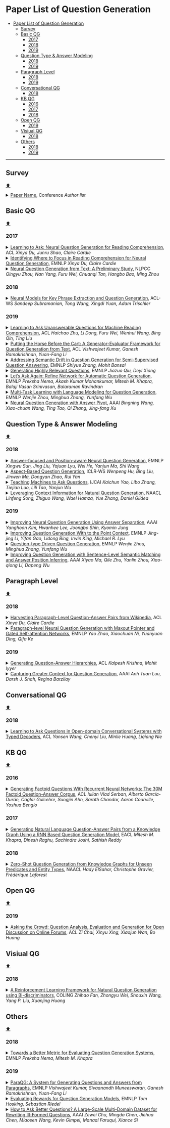 # Paper List of Question Generation

- [Paper List of Question Generation](#paper-list-of-question-generation)
  - [Survey](#survey)
  - [Basic QG](#basic-qg)
    - [2017](#2017)
    - [2018](#2018)
    - [2019](#2019)
  - [Question Type & Answer Modeling](#question-type--answer-modeling)
    - [2018](#2018-1)
    - [2019](#2019-1)
  - [Paragraph Level](#paragraph-level)
    - [2018](#2018-2)
    - [2019](#2019-2)
  - [Conversational QG](#conversational-qg)
    - [2018](#2018-3)
  - [KB QG](#kb-qg)
    - [2016](#2016)
    - [2017](#2017-1)
    - [2018](#2018-4)
  - [Open QG](#open-qg)
    - [2019](#2019-3)
  - [Visiual QG](#visiual-qg)
    - [2018](#2018-5)
  - [Others](#others)
    - [2018](#2018-6)
    - [2019](#2019-4)

---

## Survey
[:arrow_up:](#paper-list-of-question-generation)

<details>
<summary>
<a href="https://github.com/">Paper Name</a>, Conference
<i>Author list</i>
</summary>
<blockquote><p align="justify">
Details.
</p></blockquote>
</details>

## Basic QG
[:arrow_up:](#paper-list-of-question-generation)

### 2017

<details>
<summary>
<a href="https://www.aclweb.org/anthology/P17-1123.pdf">Learning to Ask: Neural Question Generation for Reading Comprehension</a>, ACL
<i>Xinya Du, Junru Shao, Claire Cardie</i>
</summary>
<blockquote><p align="justify">
Dataset: SQuAD. Answer-agnostic question generation. Basic Seq2Seq model. Both sentence level and paragraph level.
</p></blockquote>
</details>

<details>
<summary>
<a href="https://www.aclweb.org/anthology/D17-1219.pdf">Identifying Where to Focus in Reading Comprehension for Neural Question Generation</a>, EMNLP
<i>Xinya Du, Claire Cardie</i>
</summary>
<blockquote><p align="justify">
Dataset: SQuAD. Answer-agnostic question generation. Use tagging model to select question-worthy sentence. Use Seq2Seq model for question generation.
</p></blockquote>
</details>

<details>
<summary>
<a href="http://tcci.ccf.org.cn/conference/2017/papers/1084.pdf">Neural Question Generation from Text: A Preliminary Study</a>, NLPCC
<i>Qingyu Zhou, Nan Yang, Furu Wei, Chuanqi Tan, Hangbo Bao, Ming Zhou</i>
</summary>
<blockquote><p align="justify">
Dataset: SQuAD. Basic Seq2Seq model.
</p></blockquote>
</details>

### 2018

<details>
<summary>
<a href="https://www.aclweb.org/anthology/W18-2609.pdf">Neural Models for Key Phrase Extraction and Question Generation</a>, ACL-WS
<i>Sandeep Subramanian, Tong Wang, Xingdi Yuan, Adam Trischler</i>
</summary>
<blockquote><p align="justify">
Dataset: SQuAD. Use Pointer Network for key phrase extraction. Use Seq2Seq model for question generation. Propose a multi-span F1 score.
</p></blockquote>
</details>

### 2019

<details>
<summary>
<a href="https://www.aclweb.org/anthology/P19-1415.pdf">Learning to Ask Unanswerable Questions for Machine Reading Comprehension</a>, ACL
<i>Haichao Zhu, Li Dong, Furu Wei, Wenhui Wang, Bing Qin, Ting Liu</i>
</summary>
<blockquote><p align="justify">
Dataset: SQuAD. Generate unanswerable question. Pair-Seq2Seq model.
</p></blockquote>
</details>

<details>
<summary>
<a href="https://www.aclweb.org/anthology/K19-1076.pdf">Putting the Horse Before the Cart: A Generator-Evaluator Framework for Question Generation from Text</a>, ACL
<i>Vishwajeet Kumar, Ganesh Ramakrishnan, Yuan-Fang Li</i>
</summary>
<blockquote><p align="justify">
Dataset: SQuAD. Generation-Evaluation framework. Reinforcement leraning with question sentence overlap score (QSS) and answer overlap sccore (ANSS).
</p></blockquote>
</details>

<details>
<summary>
<a href="https://www.aclweb.org/anthology/D19-1253.pdf">Addressing Semantic Drift in Question Generation for Semi-Supervised Question Answering</a>, EMNLP
<i>Shiyue Zhang, Mohit Bansal</i>
</summary>
<blockquote><p align="justify">
Dataset: SQuAD. Generation-Evaluation framework. Reinforcement leraning with question paraphrasing probability (QPP) score and question answer probability (QAP) score.
</p></blockquote>
</details>

<details>
<summary>
<a href="https://www.aclweb.org/anthology/D19-1614.pdf">Generating Highly Relevant Questions</a>, EMNLP
<i>Jiazuo Qiu, Deyi Xiong</i>
</summary>
<blockquote><p align="justify">
Dataset: SQuAD. Generation-Scoring framework. Partial copy mechanism and QA-based scoring.
</p></blockquote>
</details>

<details>
<summary>
<a href="https://www.aclweb.org/anthology/D19-1326.pdf">Let’s Ask Again: Refine Network for Automatic Question Generation</a>, EMNLP
<i>Preksha Nema, Akash Kumar Mohankumar, Mitesh M. Khapra, Balaji Vasan Srinivasan, Balaraman Ravindran</i>
</summary>
<blockquote><p align="justify">
Dataset: SQuAD, HOTPOT. Use another decoder to refine the generated question with reward.
</p></blockquote>
</details>

<details>
<summary>
<a href="https://www.aclweb.org/anthology/D19-1337.pdf">Multi-Task Learning with Language Modeling for Question Generation</a>, EMNLP
<i>Wenjie Zhou, Minghua Zhang, Yunfang Wu</i>
</summary>
<blockquote><p align="justify">
Dataset: SQuAD, MARCO. Multi-task learning with language modeling.
</p></blockquote>
</details>

<details>
<summary>
<a href="https://aaai.org/ojs/index.php/AAAI/article/view/6449/6305">Neural Question Generation with Answer Pivot</a>, AAAI
<i>Bingning Wang, Xiao-chuan Wang, Ting Tao, Qi Zhang, Jing-fang Xu</i>
</summary>
<blockquote><p align="justify">
Dataset: SQuAD. Answer-agnostic question generation.
</p></blockquote>
</details>

## Question Type & Answer Modeling
[:arrow_up:](#paper-list-of-question-generation)

### 2018

<details>
<summary>
<a href="https://www.aclweb.org/anthology/D18-1427.pdf">Answer-focused and Position-aware Neural Question Generation</a>, EMNLP
<i>Xingwu Sun, Jing Liu, Yajuan Lyu, Wei He, Yanjun Ma, Shi Wang</i>
</summary>
<blockquote><p align="justify">
Dataset: SQuAD. Add a question word vocabulary for question type.
</p></blockquote>
</details>

<details>
<summary>
<a href="https://openreview.net/pdf?id=rkRR1ynIf">Aspect-Based Question Generation</a>, ICLR-WS
<i>Wenpeng Hu, Bing Liu, Jinwen Ma, Dongyan Zhao, Rui Yan</i>
</summary>
<blockquote><p align="justify">
Dataset: AQAD. Aspect and question type.
</p></blockquote>
</details>

<details>
<summary>
<a href="https://www.ijcai.org/Proceedings/2018/0632.pdf">Teaching Machines to Ask Questions</a>, IJCAI
<i>Kaichun Yao, Libo Zhang, Tiejian Luo, Lili Tao, Yanjun Wu</i>
</summary>
<blockquote><p align="justify">
Dataset: SQuAD. Use latent variables to model the distribution of question type. Generation-Evaluation framework. GAN + RL.
</p></blockquote>
</details>

<details>
<summary>
<a href="https://www.aclweb.org/anthology/N18-2090.pdf">Leveraging Context Information for Natural Question Generation</a>, NAACL
<i>Linfeng Song, Zhiguo Wang, Wael Hamza, Yue Zhang, Daniel Gildea</i>
</summary>
<blockquote><p align="justify">
Dataset: SQuAD. Match context vector with question representation.
</p></blockquote>
</details>

### 2019

<details>
<summary>
<a href="https://www.aaai.org/ojs/index.php/AAAI/article/view/4629">Improving Neural Question Generation Using Answer Separation</a>, AAAI
<i>Yanghoon Kim, Hwanhee Lee, Joongbo Shin, Kyomin Jung</i>
</summary>
<blockquote><p align="justify">
Dataset: SQuAD. Take answer from passage and use two separate encoder for passage and answer. Use attention to select key information from answer. Use retrieval style word generator.
</p></blockquote>
</details>

<details>
<summary>
<a href="https://www.aclweb.org/anthology/D19-1317.pdf">Improving Question Generation With to the Point Context</a>, EMNLP
<i>Jing-jing Li, Yifan Gao, Lidong Bing, Irwin King, Michael R. Lyu</i>
</summary>
<blockquote><p align="justify">
Dataset: SQuAD. Use OpenIE to improve the information from answer. Use dual-copy mechanism to copy word from both sentence and answer information.
</p></blockquote>
</details>

<details>
<summary>
<a href="https://www.aclweb.org/anthology/D19-1622.pdf">Question-type Driven Question Generation</a>, EMNLP
<i>Wenjie Zhou, Minghua Zhang, Yunfang Wu</i>
</summary>
<blockquote><p align="justify">
Dataset: SQuAD, MARCO. Generate question type word at first.
</p></blockquote>
</details>

<details>
<summary>
<a href="https://aaai.org/ojs/index.php/AAAI/article/view/6366/6222">Improving Question Generation with Sentence-Level Semantic Matching and Answer Position Inferring</a>, AAAI
<i>Xiyao Ma, Qile Zhu, Yanlin Zhou, Xiao-qiong Li, Dapeng Wu</i>
</summary>
<blockquote><p align="justify">
Dataset: SQuAD. Multi task learning with semantic matching classification and question answering.
</p></blockquote>
</details>

## Paragraph Level
[:arrow_up:](#paper-list-of-question-generation)

### 2018

<details>
<summary>
<a href="https://www.aclweb.org/anthology/P18-1177.pdf">Harvesting Paragraph-Level Question-Answer Pairs from Wikipedia</a>, ACL
<i>Xinya Du, Claire Cardie</i>
</summary>
<blockquote><p align="justify">
Dataset: SQuAD. Use a tagging model to select answer. Seq2Seq model with coreference resolution for question generation. Release a 1M QA data.
</p></blockquote>
</details>

<details>
<summary>
<a href="https://www.aclweb.org/anthology/D18-1424.pdf">Paragraph-level Neural Question Generation with Maxout Pointer and Gated Self-attention Networks</a>, EMNLP
<i>Yao Zhao, Xiaochuan Ni, Yuanyuan Ding, Qifa Ke</i>
</summary>
<blockquote><p align="justify">
Dataset: SQuAD. Fusion gate and maxout pointer mechanism.
</p></blockquote>
</details>

### 2019

<details>
<summary>
<a href="https://www.aclweb.org/anthology/P19-1224.pdf">Generating Question-Answer Hierarchies</a>, ACL
<i>Kalpesh Krishna, Mohit Iyyer</i>
</summary>
<blockquote><p align="justify">
Propose a new dataset SQUASH for hierarchical question generation. SQUASH represents document as QA pairs with hierarchical information.
</p></blockquote>
</details>

<details>
<summary>
<a href="https://aaai.org/ojs/index.php/AAAI/article/view/6440/6296">Capturing Greater Context for Question Generation</a>, AAAI
<i>Anh Tuan Luu, Darsh J. Shah, Regina Barzilay</i>
</summary>
<blockquote><p align="justify">
Dataset: SQuAD, MARCO, NewsQA.
</p></blockquote>
</details>

## Conversational QG
[:arrow_up:](#paper-list-of-question-generation)

### 2018

<details>
<summary>
<a href="https://www.aclweb.org/anthology/P18-1204.pdf">Learning to Ask Questions in Open-domain Conversational Systems with Typed Decoders</a>, ACL
<i>Yansen Wang, Chenyi Liu, Minlie Huang, Liqiang Nie</i>
</summary>
<blockquote><p align="justify">
Divide words into three difference type: interrorgative, topic word and ordinary word. The final distribution is weighted by different types.
</p></blockquote>
</details>

## KB QG
[:arrow_up:](#paper-list-of-question-generation)

### 2016

<details>
<summary>
<a href="https://www.aclweb.org/anthology/P16-1056.pdf">Generating Factoid Questions With Recurrent Neural Networks: The 30M Factoid Question-Answer Corpus</a>, ACL
<i>Iulian Vlad Serban, Alberto García-Durán, Caglar Gulcehre, Sungjin Ahn, Sarath Chandar, Aaron Courville, Yoshua Bengio</i>
</summary>
<blockquote><p align="justify">
Dataset: SimpleQuestion, FreeBase. Seq2Seq with TransE, attention and placeholder. Release a 30M QA corpus.
</p></blockquote>
</details>

### 2017

<details>
<summary>
<a href="https://www.aclweb.org/anthology/E17-1036.pdf">Generating Natural Language Question-Answer Pairs from a Knowledge Graph Using a RNN Based Question Generation Model</a>, EACL
<i>Mitesh M. Khapra, Dinesh Raghu, Sachindra Joshi, Sathish Reddy</i>
</summary>
<blockquote><p align="justify">
Dataset: Community QA. Basic Seq2Seq model.
</p></blockquote>
</details>

### 2018

<details>
<summary>
<a href="https://www.aclweb.org/anthology/N18-1020.pdf">Zero-Shot Question Generation from Knowledge Graphs for Unseen Predicates and Entity Types</a>, NAACL
<i>Hady ElSahar, Christophe Gravier, Frédérique Laforest</i>
</summary>
<blockquote><p align="justify">
Dataset: SimpleQuestions. Seq2Seq with textual information. POS copy mechanism.
</p></blockquote>
</details>

## Open QG
[:arrow_up:](#paper-list-of-question-generation)

### 2019

<details>
<summary>
<a href="https://www.aclweb.org/anthology/P19-1497.pdf">Asking the Crowd: Question Analysis, Evaluation and Generation for Open Discussion on Online Forums</a>, ACL
<i>Zi Chai, Xinyu Xing, Xiaojun Wan, Bo Huang</i>
</summary>
<blockquote><p align="justify">
Analyze how language use affect the open-answered question. Based on the data analysis, this paper proposes some language use features that will greatly affects the answer receives. Dataset OQGenD is released for open question generation.
</p></blockquote>
</details>

## Visiual QG
[:arrow_up:](#paper-list-of-question-generation)

### 2018

<details>
<summary>
<a href="https://www.aclweb.org/anthology/C18-1150.pdf">A Reinforcement Learning Framework for Natural Question Generation using Bi-discriminators</a>, COLING
<i>Zhihao Fan, Zhongyu Wei, Shouxin Wang, Yang P. Liu, Xuanjing Huang</i>
</summary>
<blockquote><p align="justify">
TODO
</p></blockquote>
</details>

## Others
[:arrow_up:](#paper-list-of-question-generation)

### 2018

<details>
<summary>
<a href="https://www.aclweb.org/anthology/D18-1429.pdf">Towards a Better Metric for Evaluating Question Generation Systems</a>, EMNLP
<i>Preksha Nema, Mitesh M. Khapra</i>
</summary>
<blockquote><p align="justify">
Propose a new metric for modling the answerability of generated question. The proposed answerability is the weighted F1 score of different types of information. It can be add to any current metric, but need to rune the weights manually.
</p></blockquote>
</details>

### 2019

<details>
<summary>
<a href="https://www.aclweb.org/anthology/D19-3.pdf#page=185">ParaQG: A System for Generating Questions and Answers from Paragraphs</a>, EMNLP
<i>Vishwajeet Kumar, Sivaanandh Muneeswaran, Ganesh Ramakrishnan, Yuan-Fang Li</i>
</summary>
<blockquote><p align="justify">
System paper.
</p></blockquote>
</details>

<details>
<summary>
<a href="https://www.aclweb.org/anthology/N19-1237.pdf">Evaluating Rewards for Question Generation Models</a>, EMNLP
<i>Tom Hosking, Sebastian Riedel</i>
</summary>
<blockquote><p align="justify">
RL based methods perform worse when evaluated by human.
</p></blockquote>
</details>

<details>
<summary>
<a href="https://aaai.org/ojs/index.php/AAAI/article/view/6258/6114">How to Ask Better Questions? A Large-Scale Multi-Domain Dataset for Rewriting Ill-Formed Questions</a>, AAAI
<i>Zewei Chu, Mingda Chen, Jiehua Chen, Miaosen Wang, Kevin Gimpel, Manaal Faruqui, Xiance Si</i>
</summary>
<blockquote><p align="justify">
A question rewriting dataset.
</p></blockquote>
</details>
